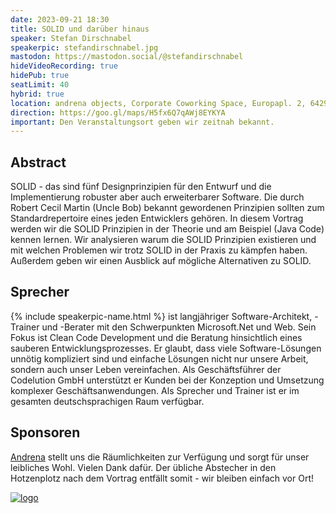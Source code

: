 ```yaml
---
date: 2023-09-21 18:30
title: SOLID und darüber hinaus
speaker: Stefan Dirschnabel
speakerpic: stefandirschnabel.jpg
mastodon: https://mastodon.social/@stefandirschnabel
hideVideoRecording: true
hidePub: true
seatLimit: 40
hybrid: true
location: andrena objects, Corporate Coworking Space, Europapl. 2, 64293 Darmstadt
direction: https://goo.gl/maps/H5fx6Q7qAWj8EYKYA
important: Den Veranstaltungsort geben wir zeitnah bekannt.
---
```


## Abstract

SOLID - das sind fünf Designprinzipien für den Entwurf und die Implementierung robuster aber auch erweiterbarer Software. Die durch Robert Cecil Martin (Uncle Bob) bekannt gewordenen Prinzipien sollten zum Standardrepertoire eines jeden Entwicklers gehören. In diesem Vortrag werden wir die SOLID Prinzipien in der Theorie und am Beispiel (Java Code) kennen lernen. Wir analysieren warum die SOLID Prinzipien existieren und mit welchen Problemen wir trotz SOLID in der Praxis zu kämpfen haben. Außerdem geben wir einen Ausblick auf mögliche Alternativen zu SOLID.

## Sprecher

{% include speakerpic-name.html %} ist langjähriger Software-Architekt, -Trainer und -Berater mit den Schwerpunkten Microsoft.Net und Web. Sein Fokus ist Clean Code Development und die Beratung hinsichtlich eines sauberen Entwicklungsprozesses. Er glaubt, dass viele Software-Lösungen unnötig kompliziert sind und einfache Lösungen nicht nur unsere Arbeit, sondern auch unser Leben vereinfachen. Als Geschäftsführer der Codelution GmbH unterstützt er Kunden bei der Konzeption und Umsetzung komplexer Geschäftsanwendungen. Als Sprecher und Trainer ist er im gesamten deutschsprachigen Raum verfügbar.

## Sponsoren

[Andrena](https://www.andrena.de/) stellt uns die Räumlichkeiten zur Verfügung und sorgt für unser leibliches Wohl. Vielen Dank dafür. Der übliche Abstecher in den Hotzenplotz nach dem Vortrag entfällt somit - wir bleiben einfach vor Ort!

[![logo](/images/sponsors/andrena.png)](https://www.andrena.de/) 
